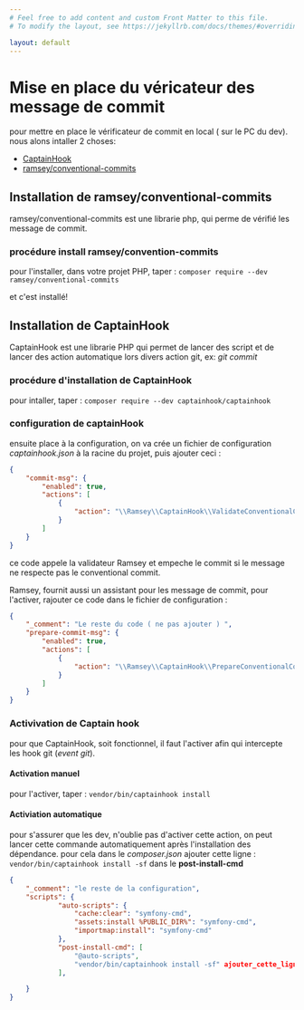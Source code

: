 ```yaml
---
# Feel free to add content and custom Front Matter to this file.
# To modify the layout, see https://jekyllrb.com/docs/themes/#overriding-theme-defaults

layout: default
---
```



# Mise en place du véricateur des message de commit

pour mettre en place le vérificateur de commit en local ( sur le PC du dev). 
nous alons intaller 2 choses: 
- [CaptainHook](https://php.captainhook.info/index.html)
- [ramsey/conventional-commits](ramsey/conventional-commits)


## Installation de ramsey/conventional-commits

ramsey/conventional-commits est une librarie php, qui perme de vérifié les message de commit. 

### procédure install ramsey/convention-commits

pour l'installer, dans votre projet PHP, taper : `composer require --dev ramsey/conventional-commits`

et c'est installé!

## Installation de CaptainHook

CaptainHook est une librarie PHP qui permet de lancer des script et de lancer des action automatique lors divers action git, ex: _git commit_ 

### procédure d'installation de CaptainHook 

pour intaller, taper : `composer require --dev captainhook/captainhook`

### configuration de captainHook

ensuite place à la configuration, on va crée un fichier de configuration _captainhook.json_ à la racine du projet, puis ajouter ceci : 

```json
{
    "commit-msg": {
        "enabled": true,
        "actions": [
            {
                "action": "\\Ramsey\\CaptainHook\\ValidateConventionalCommit"
            }
        ]
    }
}
```

ce code appele la validateur Ramsey et empeche le commit si le message ne respecte pas le conventional commit. 

Ramsey, fournit aussi un assistant pour les message de commit, pour l'activer, rajouter ce code dans le fichier de configuration : 

```json
{
    "_comment": "Le reste du code ( ne pas ajouter ) ",
    "prepare-commit-msg": {
        "enabled": true,
        "actions": [
            {
                "action": "\\Ramsey\\CaptainHook\\PrepareConventionalCommit"
            }
        ]
    }
}
```

### Activivation de Captain hook

pour que CaptainHook, soit fonctionnel, il faut l'activer afin qui intercepte les hook git (_event git_). 

#### Activation manuel

pour l'activer, taper : `vendor/bin/captainhook install`

#### Activiation automatique

pour s'assurer que les dev, n'oublie pas d'activer cette action, on peut lancer cette commande automatiquement après l'installation des dépendance. pour cela dans le _composer.json_ ajouter cette ligne : `vendor/bin/captainhook install -sf` dans le **post-install-cmd**

```json
{
    "_comment": "le reste de la configuration",
    "scripts": {
            "auto-scripts": {
                "cache:clear": "symfony-cmd",
                "assets:install %PUBLIC_DIR%": "symfony-cmd",
                "importmap:install": "symfony-cmd"
            },
            "post-install-cmd": [
                "@auto-scripts", 
                "vendor/bin/captainhook install -sf" ajouter_cette_ligne
            ],

    }
}
```







